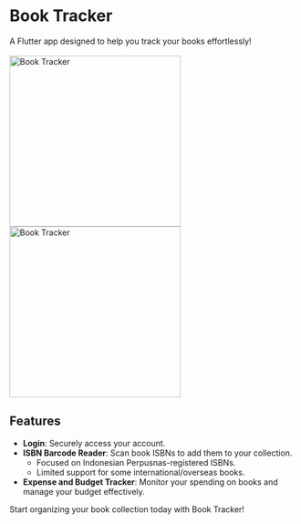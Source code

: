 # Book Tracker

A Flutter app designed to help you track your books effortlessly!
<br>
<br>
<img src="https://i.imgur.com/QS6qQLB.jpeg" alt="Book Tracker" width="300"/>
<img src="https://i.imgur.com/mkXosfvl.jpg" alt="Book Tracker" width="300"/>


## Features

- **Login**: Securely access your account.
- **ISBN Barcode Reader**: Scan book ISBNs to add them to your collection.
  - Focused on Indonesian Perpusnas-registered ISBNs.
  - Limited support for some international/overseas books.
- **Expense and Budget Tracker**: Monitor your spending on books and manage your budget effectively.

Start organizing your book collection today with Book Tracker!
